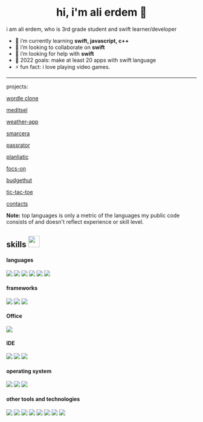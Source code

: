 <h1 align="center">hi, i'm ali erdem 👋</h1>

i am ali erdem, who is 3rd grade student and swift learner/developer


- 🌱 i’m currently learning **swift, javascript, c++**
- 👯 i’m looking to collaborate on **swift**
- 🤔 i’m looking for help with **swift**
- 🥅 2022 goals: make at least 20 apps with swift language 
- ⚡ fun fact: i love playing video games.

---

projects: 

[wordle clone](https://github.com/psalmsdove/Wordle-Clone)

[meditsel](https://github.com/psalmsdove/Meditself)

[weather-app](https://github.com/psalmsdove/Weather-App)

[smarcera](https://github.com/psalmsdove/Smarcera)

[passrator](https://github.com/psalmsdove/Passrator)

[planliatic](https://github.com/psalmsdove/Planliatic)

[focs-on](https://github.com/psalmsdove/FocS-On)

[budgethut](https://github.com/psalmsdove/Budgethut)

[tic-tac-toe](https://github.com/psalmsdove/Tic-Tac-Toe-Game)

[contacts](https://github.com/psalmsdove/Contacts-App)

<b>Note:</b> top languages is only a metric of the languages my public code consists of and doesn't reflect experience or skill level.

## skills <img src="https://media.giphy.com/media/iY8CRBdQXODJSCERIr/giphy.gif" width="30px">&nbsp; 

<h4> languages </h4>
<span> 
  <img src="https://img.shields.io/badge/Swift-FA7343?style=for-the-badge&logo=swift&logoColor=white">
  <img src="https://img.shields.io/badge/HTML5-E34F26?style=for-the-badge&logo=html5&logoColor=white">
  <img src="https://img.shields.io/badge/CSS3-1572B6?style=for-the-badge&logo=css3&logoColor=white">
  <img src="https://img.shields.io/badge/JavaScript-F7DF1E?style=for-the-badge&logo=javascript&logoColor=black">
  <img src="https://img.shields.io/badge/C%2B%2B-00599C?style=for-the-badge&logo=c%2B%2B&logoColor=white">
  <img src="ttps://img.shields.io/badge/Python-14354C?style=for-the-badge&logo=python&logoColor=white">
</span>

<h4> frameworks </h4>
<span>
  <img src="https://img.shields.io/badge/Django-092E20?style=for-the-badge&logo=django&logoColor=white">
  <img src="https://img.shields.io/badge/Node.js-339933?style=for-the-badge&logo=nodedotjs&logoColor=white">
  <img src="https://img.shields.io/badge/Bootstrap-563D7C?style=for-the-badge&logo=bootstrap&logoColor=white">
</span>

<h4> Office </h4>
<span>
  <img src="https://img.shields.io/badge/Notion-000000?style=for-the-badge&logo=notion&logoColor=white">
</span>

<h4> IDE </h4>
<span>
<img src="https://img.shields.io/badge/Xcode-007ACC?style=for-the-badge&logo=Xcode&logoColor=white">
<img src="https://img.shields.io/badge/sublime_text-%23575757.svg?&style=for-the-badge&logo=sublime-text&logoColor=important">
<img src="https://img.shields.io/badge/Visual_Studio_Code-0078D4?style=for-the-badge&logo=visual%20studio%20code&logoColor=white">

<h4> operating system </h4>
<span>
  <img src="https://img.shields.io/badge/mac%20os-000000?style=for-the-badge&logo=apple&logoColor=white">
  <img src="https://img.shields.io/badge/iOS-000000?style=for-the-badge&logo=ios&logoColor=white">
  <img src="https://img.shields.io/badge/Windows-0078D6?style=for-the-badge&logo=windows&logoColor=white">
</span>

<h4> other tools and technologies </h4>
<span>
  <img src="https://img.shields.io/badge/Git-F05032?style=for-the-badge&logo=git&logoColor=white">
  <img src="https://img.shields.io/badge/Discord-7289DA?style=for-the-badge&logo=discord&logoColor=white">
  <img src="https://aleen42.github.io/badges/src/reddit.svg">
  <img src="https://aleen42.github.io/badges/src/stackoverflow.svg">
  <img src="https://img.shields.io/badge/LinkedIn-0077B5?style=for-the-badge&logo=linkedin&logoColor=white ">
  <img src="https://img.shields.io/badge/Microsoft-666666?style=for-the-badge&logo=microsoft&logoColor=white">
  <img src="https://img.shields.io/badge/Adobe%20Photoshop-31A8FF?style=for-the-badge&logo=Adobe%20Photoshop&logoColor=black">
  <img src="https://img.shields.io/badge/Safari-FF1B2D?style=for-the-badge&logo=Safari&logoColor=white"
  <img src="https://img.shields.io/badge/Firefox_Browser-FF7139?style=for-the-badge&logo=Firefox-Browser&logoColor=white">
</span>
    




